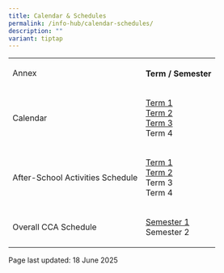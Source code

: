 ```yaml
---
title: Calendar & Schedules
permalink: /info-hub/calendar-schedules/
description: ""
variant: tiptap
---
```

<table style="minWidth: 50px">
<colgroup>
<col>
<col>
</colgroup>
<tbody>
<tr>
<td rowspan="1" colspan="1">
<p>Annex</p>
</td>
<th rowspan="1" colspan="1">
<p>Term / Semester</p>
</th>
</tr>
<tr>
<td rowspan="1" colspan="1">
<p>Calendar</p>
</td>
<td rowspan="1" colspan="1">
<p><a href="https://drive.google.com/drive/folders/13TSl3v5NLQiS5Ur9VfKthXInOY-f7Wdh?usp=sharing" rel="noopener" target="_blank">Term 1</a>
<br><a href="https://drive.google.com/drive/folders/1YskAHYKgol0KieuSZ3zxFEuwr8DVHF04?usp=sharing" rel="noopener nofollow" target="_blank">Term 2</a>
<br><a href="https://drive.google.com/drive/folders/1UWsu77afqc5YqBuFuLA1AGa2WeRg1nlG?usp=sharing" rel="noopener nofollow" target="_blank">Term 3</a>
<br>Term 4</p>
</td>
</tr>
<tr>
<td rowspan="1" colspan="1">
<p>After-School Activities Schedule</p>
</td>
<td rowspan="1" colspan="1">
<p><a href="https://drive.google.com/file/d/1AqfkcvwUw1_yC4EAUDOUK_Q7Vhwd2uAD/view?usp=sharing" rel="noopener nofollow" target="_blank">Term 1</a>
<br><a href="https://drive.google.com/file/d/12AfYLjXLBMKBU8PON2Ly9p2cssZZ-v7T/view?usp=sharing" rel="noopener nofollow" target="_blank">Term 2</a>
<br>Term 3
<br>Term 4</p>
</td>
</tr>
<tr>
<td rowspan="1" colspan="1">
<p>Overall CCA Schedule</p>
</td>
<td rowspan="1" colspan="1">
<p><a href="https://drive.google.com/file/d/1Zuf2Z4TOYOmEjmz1SRMEfMfOdiGKJm8U/view?usp=sharing" rel="noopener nofollow" target="_blank">Semester 1</a>
<br>Semester 2</p>
</td>
</tr>
</tbody>
</table>
<p></p>
<p></p>
<p>Page last updated: 18 June 2025</p>